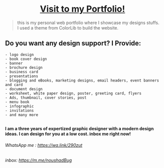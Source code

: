 # <center> <a href="https://noushadbug.web.app/" target="_blank" style="text-align:center;">Visit to my Portfolio!</a>  </center>

> this is my personal web portfolio where I showcase my designs stuffs.  I used a theme from ColorLib to build the website.

##  Do you want any design support? I Provide:
	- logo design
	- book cover design
	- banner
	- brochure design
	- business card
	- presentations
	- blogging and eBooks, marketing designs, email headers, event banners and card
	- document design
	- worksheet, white paper design, poster, greeting card, flyers
	- Ads, thumbnail, cover stories, post
	- menu book
	- infographic
	- invitations
	- and many more
	
## 
**I am a three years of expertized graphic designer with a modern design ideas. I can design for you at a low cost. inbox me right now!**

###### WhatsApp me : https://wa.link/290zut
###### inbox: https://m.me/noushadBug

